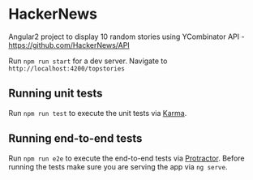 # HackerNews

Angular2 project to display 10 random stories using YCombinator API - https://github.com/HackerNews/API

Run `npm run start` for a dev server. Navigate to `http://localhost:4200/topstories`

## Running unit tests

Run `npm run test` to execute the unit tests via [Karma](https://karma-runner.github.io).

## Running end-to-end tests

Run `npm run e2e` to execute the end-to-end tests via [Protractor](http://www.protractortest.org/).
Before running the tests make sure you are serving the app via `ng serve`.
